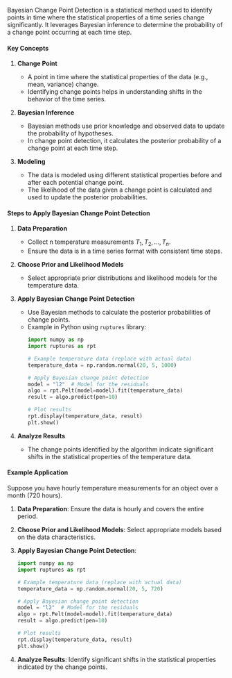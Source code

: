 Bayesian Change Point Detection is a statistical method used to identify points in time where the statistical properties of a time series change significantly. It leverages Bayesian inference to determine the probability of a change point occurring at each time step.

#### Key Concepts

1. **Change Point**
   - A point in time where the statistical properties of the data (e.g., mean, variance) change.
   - Identifying change points helps in understanding shifts in the behavior of the time series.

2. **Bayesian Inference**
   - Bayesian methods use prior knowledge and observed data to update the probability of hypotheses.
   - In change point detection, it calculates the posterior probability of a change point at each time step.

3. **Modeling**
   - The data is modeled using different statistical properties before and after each potential change point.
   - The likelihood of the data given a change point is calculated and used to update the posterior probabilities.

#### Steps to Apply Bayesian Change Point Detection

1. **Data Preparation**
   - Collect n temperature measurements $T_1, T_2, \ldots, T_n$.
   - Ensure the data is in a time series format with consistent time steps.

2. **Choose Prior and Likelihood Models**
   - Select appropriate prior distributions and likelihood models for the temperature data.

3. **Apply Bayesian Change Point Detection**
   - Use Bayesian methods to calculate the posterior probabilities of change points.
   - Example in Python using `ruptures` library:
     ```python
     import numpy as np
     import ruptures as rpt

     # Example temperature data (replace with actual data)
     temperature_data = np.random.normal(20, 5, 1000)

     # Apply Bayesian change point detection
     model = "l2"  # Model for the residuals
     algo = rpt.Pelt(model=model).fit(temperature_data)
     result = algo.predict(pen=10)

     # Plot results
     rpt.display(temperature_data, result)
     plt.show()
     ```

4. **Analyze Results**
   - The change points identified by the algorithm indicate significant shifts in the statistical properties of the temperature data.

#### Example Application
Suppose you have hourly temperature measurements for an object over a month (720 hours).

1. **Data Preparation**: Ensure the data is hourly and covers the entire period.
2. **Choose Prior and Likelihood Models**: Select appropriate models based on the data characteristics.
3. **Apply Bayesian Change Point Detection**:
   ```python
   import numpy as np
   import ruptures as rpt

   # Example temperature data (replace with actual data)
   temperature_data = np.random.normal(20, 5, 720)

   # Apply Bayesian change point detection
   model = "l2"  # Model for the residuals
   algo = rpt.Pelt(model=model).fit(temperature_data)
   result = algo.predict(pen=10)

   # Plot results
   rpt.display(temperature_data, result)
   plt.show()
   ```

4. **Analyze Results**: Identify significant shifts in the statistical properties indicated by the change points.

